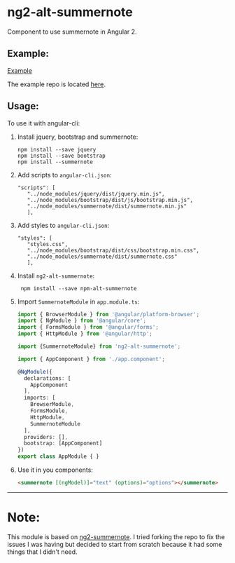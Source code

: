 # ng2-alt-summernote

Component to use summernote in Angular 2.

Example:
--------
[Example](https://carlescs.github.io/testangular/)

The example repo is located [here](https://github.com/carlescs/testangular).

Usage:
------
To use it with angular-cli:

1. Install jquery, bootstrap and summernote:
   ```
   npm install --save jquery
   npm install --save bootstrap
   npm install --summernote
   ```

2. Add scripts to `angular-cli.json`:
   ```
   "scripts": [
      "../node_modules/jquery/dist/jquery.min.js",
      "../node_modules/bootstrap/dist/js/bootstrap.min.js",
      "../node_modules/summernote/dist/summernote.min.js"
      ],
   ```

3. Add styles to `angular-cli.json`:
   ``` 
   "styles": [
      "styles.css",
      "../node_modules/bootstrap/dist/css/bootstrap.min.css",
      "../node_modules/summernote/dist/summernote.css"
      ],
   ```

4. Install `ng2-alt-summernote`:

        npm install --save npm-alt-summernote

5. Import `SummernoteModule` in `app.module.ts`:

    ```typescript
    import { BrowserModule } from '@angular/platform-browser';
    import { NgModule } from '@angular/core';
    import { FormsModule } from '@angular/forms';
    import { HttpModule } from '@angular/http';

    import {SummernoteModule} from 'ng2-alt-summernote';

    import { AppComponent } from './app.component';

    @NgModule({
      declarations: [
        AppComponent
      ],
      imports: [
        BrowserModule,
        FormsModule,
        HttpModule,
        SummernoteModule
      ],
      providers: [],
      bootstrap: [AppComponent]
    })
    export class AppModule { }
    ```

6. Use it in you components:

    ```html
    <summernote [(ngModel)]="text" (options)="options"></summernote>
    ```

-----

# Note:

This module is based on [ng2-summernote](https://github.com/martinsvb/ng2-summernote). I tried forking the repo to fix the issues I was having but decided to start from scratch because it had some things that I didn't need.


